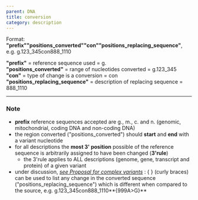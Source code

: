 ```yaml
---
parent: DNA
title: conversion
category: description
---
```


Format: **"prefix""positions_converted""con""positions_replacing_sequence"**,  e.g. g.123\_345con888\_1110

**"prefix"**  =  reference sequence used  =  g.<br>
**"positions_converted"**  =  range of nucleotides converted  =  g.123\_345<br>
**"con"**  =  type of change is a conversion =  con<br> 
**"positions_replacing_sequence"**  =  description of replacing sequence  =  888\_1110
 
---

### Note

*	**prefix** reference sequences accepted are g., m., c. and n. (genomic, mitochondrial, coding DNA and non-coding DNA)
*	the region converted ("positions\_converted") should **start** and **end** with a variant nucleotide
*	for all descriptions the **most 3' position** possible of the reference sequence is arbitrarily assigned to have been changed (**3'rule**)
	*	the 3'rule applies to ALL descriptions (genome, gene, transcript and protein) of a given variant
*	under discussion, [_see Proposal for complex variants_](http://www.hgvs.org/mutnomen/HGVS_extend_PT.doc)
	:	{ } (curly braces) can be used to list any change in the converted sequence ("positions\_replacing_sequence") which is different when compared to the source, e.g. g.123\_345con888\_1110**{999A>G}**
